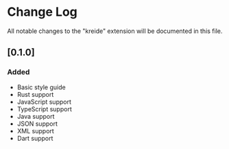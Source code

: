 # Change Log

All notable changes to the "kreide" extension will be documented in this file.

## [0.1.0]
### Added
- Basic style guide
- Rust support
- JavaScript support
- TypeScript support
- Java support
- JSON support
- XML support
- Dart support
